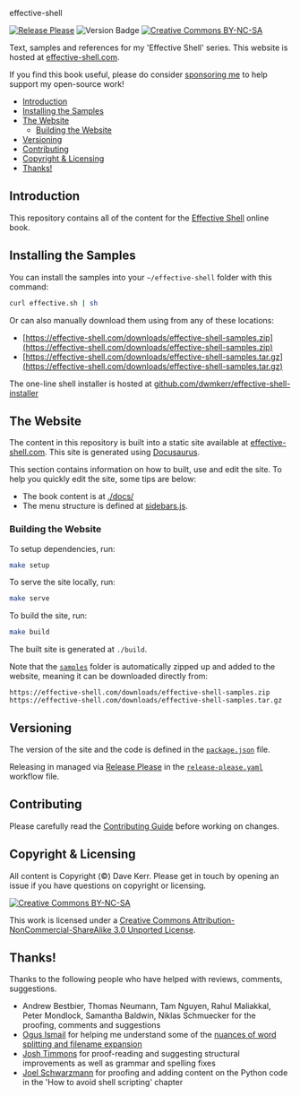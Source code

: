  effective-shell 

[![Release Please](https://github.com/dwmkerr/effective-shell/actions/workflows/release-please.yaml/badge.svg)](https://github.com/dwmkerr/effective-shell/actions/workflows/release-please.yaml) ![Version Badge](https://img.shields.io/github/v/tag/dwmkerr/effective-shell?label=version) [![Creative Commons BY-NC-SA](https://i.creativecommons.org/l/by-nc-sa/3.0/80x15.png)](http://creativecommons.org/licenses/by-nc-sa/3.0/)

Text, samples and references for my 'Effective Shell' series. This website is hosted at [effective-shell.com](https://effective-shell.com).

If you find this book useful, please do consider [sponsoring me](https://github.com/sponsors/dwmkerr) to help support my open-source work!

<!-- vim-markdown-toc GFM -->

* [Introduction](#introduction)
* [Installing the Samples](#installing-the-samples)
* [The Website](#the-website)
    * [Building the Website](#building-the-website)
* [Versioning](#versioning)
* [Contributing](#contributing)
* [Copyright & Licensing](#copyright--licensing)
* [Thanks!](#thanks)

<!-- vim-markdown-toc -->

## Introduction

This repository contains all of the content for the [Effective Shell](https://effective-shell.com/) online book.

## Installing the Samples

You can install the samples into your `~/effective-shell` folder with this command:

```sh
curl effective.sh | sh
```

Or can also manually download them using from any of these locations:

- [https://effective-shell.com/downloads/effective-shell-samples.zip](https://effective-shell.com/downloads/effective-shell-samples.zip)
- [https://effective-shell.com/downloads/effective-shell-samples.tar.gz](https://effective-shell.com/downloads/effective-shell-samples.tar.gz)

The one-line shell installer is hosted at [github.com/dwmkerr/effective-shell-installer](https://github.com/dwmkerr/effective-shell-installer)

## The Website

The content in this repository is built into a static site available at [effective-shell.com](https://effective-shell.com). This site is generated using [Docusaurus](https://docusaurus.io).

This section contains information on how to built, use and edit the site. To help you quickly edit the site, some tips are below:

- The book content is at [./docs/](./docs/)
- The menu structure is defined at [sidebars.js](sidebars.js).

### Building the Website

To setup dependencies, run:

```sh
make setup
```

To serve the site locally, run:

```sh
make serve
```

To build the site, run:

```sh
make build
```

The built site is generated at `./build`.

Note that the [`samples`](./samples) folder is automatically zipped up and added to the website, meaning it can be downloaded directly from:

```
https://effective-shell.com/downloads/effective-shell-samples.zip
https://effective-shell.com/downloads/effective-shell-samples.tar.gz
```

## Versioning

The version of the site and the code is defined in the [`package.json`](./package.json) file.

Releasing in managed via [Release Please](https://github.com/googleapis/release-please) in the [`release-please.yaml`](./.github/workflows/release-please.yaml) workflow file.

## Contributing

Please carefully read the [Contributing Guide](./.github/contributing.md) before working on changes.

## Copyright & Licensing

All content is Copyright (©) Dave Kerr. Please get in touch by opening an issue if you have questions on copyright or licensing.

[![Creative Commons BY-NC-SA](https://i.creativecommons.org/l/by-nc-sa/3.0/88x31.png)](http://creativecommons.org/licenses/by-nc-sa/3.0/)

This work is licensed under a [Creative Commons Attribution-NonCommercial-ShareAlike 3.0 Unported License](http://creativecommons.org/licenses/by-nc-sa/3.0/).

## Thanks!

Thanks to the following people who have helped with reviews, comments, suggestions.

- Andrew Bestbier, Thomas Neumann, Tam Nguyen, Rahul Maliakkal, Peter Mondlock, Samantha Baldwin, Niklas Schmuecker for the proofing, comments and suggestions
- [Ogus Ismail](https://stackoverflow.com/users/10248678/oguz-ismail) for helping me understand some of the [nuances of word splitting and filename expansion](https://stackoverflow.com/questions/67648392/how-can-i-confirm-whether-whitespace-or-special-characters-are-escaped-in-a-wild)
- [Josh Timmons](https://github.com/josh-59) for proof-reading and suggesting structural improvements as well as grammar and spelling fixes
- [Joel Schwarzmann](https://github.com/datajoely) for proofing and adding content on the Python code in the 'How to avoid shell scripting' chapter
